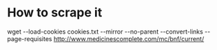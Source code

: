 How to scrape it
==

wget --load-cookies cookies.txt --mirror --no-parent --convert-links --page-requisites http://www.medicinescomplete.com/mc/bnf/current/